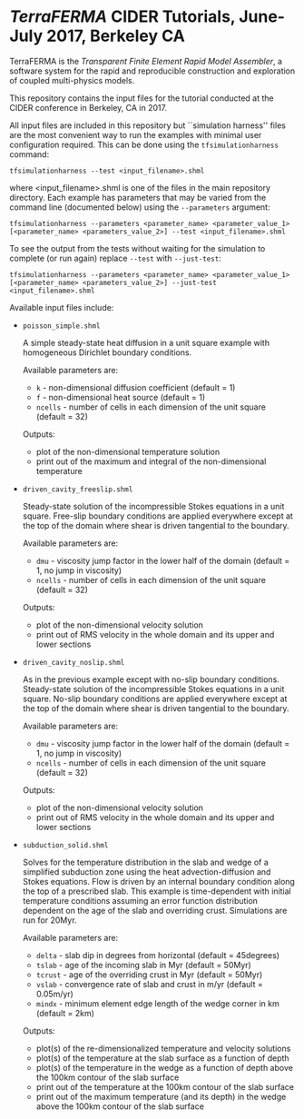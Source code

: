 # *TerraFERMA* CIDER Tutorials, June-July 2017, Berkeley CA

TerraFERMA is the *Transparent Finite Element Rapid Model Assembler*, a software system for the  rapid and reproducible construction and exploration of  coupled  multi-physics models.  

This repository contains the input files for the tutorial conducted at the CIDER conference in Berkeley, CA in 2017.

All input files are included in this repository but ``simulation harness'' files are the most convenient way to run the examples
with minimal user configuration required.  This can be done using the `tfsimulationharness` command:

    tfsimulationharness --test <input_filename>.shml

where <input_filename>.shml is one of the files in the main repository directory.  Each example has parameters that may be varied
from the command line (documented below) using the `--parameters` argument:

    tfsimulationharness --parameters <parameter_name> <parameter_value_1> [<parameter_name> <parameters_value_2>] --test <input_filename>.shml

To see the output from the tests without waiting for the simulation to complete (or run again) replace `--test` with `--just-test`:

    tfsimulationharness --parameters <parameter_name> <parameter_value_1> [<parameter_name> <parameters_value_2>] --just-test <input_filename>.shml

Available input files include:

* `poisson_simple.shml`
   
  A simple steady-state heat diffusion in a unit square example with homogeneous Dirichlet boundary conditions.

  Available parameters are:

  * `k` - non-dimensional diffusion coefficient (default = 1)
  * `f` - non-dimensional heat source (default = 1)
  * `ncells` - number of cells in each dimension of the unit square (default = 32)

  Outputs:

  * plot of the non-dimensional temperature solution
  * print out of the maximum and integral of the non-dimensional temperature

* `driven_cavity_freeslip.shml`
   
  Steady-state solution of the incompressible Stokes equations in a unit square. Free-slip boundary conditions are applied
everywhere except at the top of the domain where shear is driven tangential to the boundary.

  Available parameters are:

  * `dmu` - viscosity jump factor in the lower half of the domain (default = 1, no jump in viscosity)
  * `ncells` - number of cells in each dimension of the unit square (default = 32)

  Outputs:

  * plot of the non-dimensional velocity solution
  * print out of RMS velocity in the whole domain and its upper and lower sections

* `driven_cavity_noslip.shml`
   
  As in the previous example except with no-slip boundary conditions.  Steady-state solution of the incompressible Stokes equations in a unit square. No-slip boundary conditions are applied
everywhere except at the top of the domain where shear is driven tangential to the boundary.

  Available parameters are:

  * `dmu` - viscosity jump factor in the lower half of the domain (default = 1, no jump in viscosity)
  * `ncells` - number of cells in each dimension of the unit square (default = 32)

  Outputs:

  * plot of the non-dimensional velocity solution
  * print out of RMS velocity in the whole domain and its upper and lower sections

* `subduction_solid.shml`

  Solves for the temperature distribution in the slab and wedge of a simplified subduction zone using the heat advection-diffusion
and Stokes equations.  Flow is driven by an internal boundary condition along the top of a prescribed slab.  This example is
time-dependent with initial temperature conditions assuming an error function distribution dependent on the age of the slab and
overriding crust.  Simulations are run for 20Myr.

  Available parameters are:

  * `delta` - slab dip in degrees from horizontal (default = 45degrees)
  * `tslab` - age of the incoming slab in Myr (default =  50Myr)
  * `tcrust` - age of the overriding crust in Myr (default = 50Myr)
  * `vslab` - convergence rate of slab and crust in m/yr (default = 0.05m/yr)
  * `mindx` - minimum element edge length of the wedge corner in km (default = 2km)

  Outputs:
  * plot(s) of the re-dimensionalized temperature and velocity solutions
  * plot(s) of the temperature at the slab surface as a function of depth
  * plot(s) of the temperature in the wedge as a function of depth above the 100km contour of the slab surface
  * print out of the temperature at the 100km contour of the slab surface
  * print out of the maximum temperature (and its depth) in the wedge above the 100km contour of the slab surface



   


